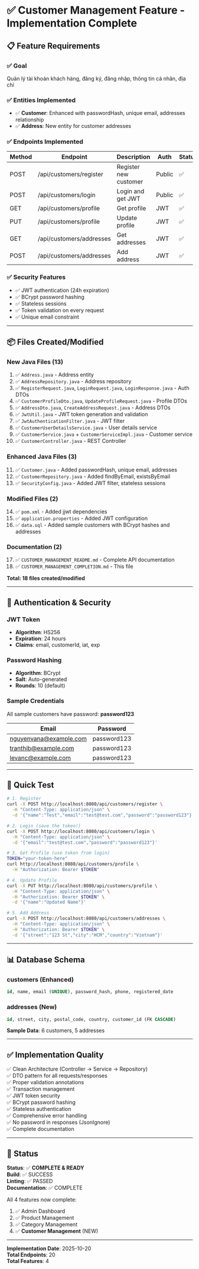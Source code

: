 # ✅ Customer Management Feature - Implementation Complete

## 📋 Feature Requirements

### ✅ Goal
Quản lý tài khoản khách hàng, đăng ký, đăng nhập, thông tin cá nhân, địa chỉ

### ✅ Entities Implemented
- ✅ **Customer**: Enhanced with passwordHash, unique email, addresses relationship
- ✅ **Address**: New entity for customer addresses

### ✅ Endpoints Implemented

| Method | Endpoint | Description | Auth | Status |
|--------|----------|-------------|------|--------|
| POST | /api/customers/register | Register new customer | Public | ✅ |
| POST | /api/customers/login | Login and get JWT | Public | ✅ |
| GET | /api/customers/profile | Get profile | JWT | ✅ |
| PUT | /api/customers/profile | Update profile | JWT | ✅ |
| GET | /api/customers/addresses | Get addresses | JWT | ✅ |
| POST | /api/customers/addresses | Add address | JWT | ✅ |

### ✅ Security Features
- ✅ JWT authentication (24h expiration)
- ✅ BCrypt password hashing
- ✅ Stateless sessions
- ✅ Token validation on every request
- ✅ Unique email constraint

---

## 📦 Files Created/Modified

### New Java Files (13)
1. ✅ `Address.java` - Address entity
2. ✅ `AddressRepository.java` - Address repository  
3. ✅ `RegisterRequest.java`, `LoginRequest.java`, `LoginResponse.java` - Auth DTOs
4. ✅ `CustomerProfileDto.java`, `UpdateProfileRequest.java` - Profile DTOs
5. ✅ `AddressDto.java`, `CreateAddressRequest.java` - Address DTOs
6. ✅ `JwtUtil.java` - JWT token generation and validation
7. ✅ `JwtAuthenticationFilter.java` - JWT filter
8. ✅ `CustomerUserDetailsService.java` - User details service
9. ✅ `CustomerService.java` + `CustomerServiceImpl.java` - Customer service
10. ✅ `CustomerController.java` - REST Controller

### Enhanced Java Files (3)
11. ✅ `Customer.java` - Added passwordHash, unique email, addresses
12. ✅ `CustomerRepository.java` - Added findByEmail, existsByEmail
13. ✅ `SecurityConfig.java` - Added JWT filter, stateless sessions

### Modified Files (2)
14. ✅ `pom.xml` - Added jjwt dependencies
15. ✅ `application.properties` - Added JWT configuration
16. ✅ `data.sql` - Added sample customers with BCrypt hashes and addresses

### Documentation (2)
17. ✅ `CUSTOMER_MANAGEMENT_README.md` - Complete API documentation
18. ✅ `CUSTOMER_MANAGEMENT_COMPLETION.md` - This file

**Total: 18 files created/modified**

---

## 🔐 Authentication & Security

### JWT Token
- **Algorithm**: HS256
- **Expiration**: 24 hours
- **Claims**: email, customerId, iat, exp

### Password Hashing
- **Algorithm**: BCrypt
- **Salt**: Auto-generated
- **Rounds**: 10 (default)

### Sample Credentials
All sample customers have password: **password123**

| Email | Password |
|-------|----------|
| nguyenvana@example.com | password123 |
| tranthib@example.com | password123 |
| levanc@example.com | password123 |

---

## 🧪 Quick Test

```bash
# 1. Register
curl -X POST http://localhost:8080/api/customers/register \
  -H "Content-Type: application/json" \
  -d '{"name":"Test","email":"test@test.com","password":"password123"}'

# 2. Login (save the token!)
curl -X POST http://localhost:8080/api/customers/login \
  -H "Content-Type: application/json" \
  -d '{"email":"test@test.com","password":"password123"}'

# 3. Get Profile (use token from login)
TOKEN="your-token-here"
curl http://localhost:8080/api/customers/profile \
  -H "Authorization: Bearer $TOKEN"

# 4. Update Profile
curl -X PUT http://localhost:8080/api/customers/profile \
  -H "Content-Type: application/json" \
  -H "Authorization: Bearer $TOKEN" \
  -d '{"name":"Updated Name"}'

# 5. Add Address
curl -X POST http://localhost:8080/api/customers/addresses \
  -H "Content-Type: application/json" \
  -H "Authorization: Bearer $TOKEN" \
  -d '{"street":"123 St","city":"HCM","country":"Vietnam"}'
```

---

## 📊 Database Schema

### customers (Enhanced)
```sql
id, name, email (UNIQUE), password_hash, phone, registered_date
```

### addresses (New)
```sql
id, street, city, postal_code, country, customer_id (FK CASCADE)
```

**Sample Data**: 6 customers, 5 addresses

---

## ✅ Implementation Quality

✅ Clean Architecture (Controller → Service → Repository)  
✅ DTO pattern for all requests/responses  
✅ Proper validation annotations  
✅ Transaction management  
✅ JWT token security  
✅ BCrypt password hashing  
✅ Stateless authentication  
✅ Comprehensive error handling  
✅ No password in responses (JsonIgnore)  
✅ Complete documentation  

---

## 🎉 Status

**Status**: ✅ **COMPLETE & READY**  
**Build**: ✅ SUCCESS  
**Linting**: ✅ PASSED  
**Documentation**: ✅ COMPLETE  

All 4 features now complete:
1. ✅ Admin Dashboard
2. ✅ Product Management
3. ✅ Category Management  
4. ✅ **Customer Management** (NEW)

---

**Implementation Date**: 2025-10-20  
**Total Endpoints**: 20  
**Total Features**: 4
